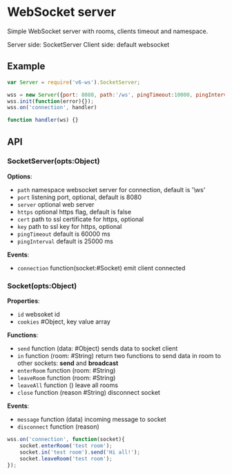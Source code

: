 # WebSocket server

Simple WebSocket server with rooms, clients timeout and namespace.

Server side: SocketServer
Client side: default websocket

## Example

```js
var Server = require('v6-ws').SocketServer;

wss = new Server({port: 8080, path:'/ws', pingTimeout:10000, pingInterval:5000});
wss.init(function(error){});
wss.on('connection', handler)

function handler(ws) {}
```

## API

### SocketServer(opts:Object)

__Options__:

- `path` namespace websocket server for connection, default is '\ws'
- `port` listening port, optional, default is 8080
- `server`  optional web server
- `https` optional https flag, default is false
- `cert` path to ssl certificate for https, optional
- `key`  path to ssl key for https, optional
- `pingTimeout` default is 60000 ms
- `pingInterval`  default is 25000 ms

__Events__:

- `connection` function(socket:#Socket) emit client connected

### Socket(opts:Object)

__Properties__:

- `id` websoket id
- `cookies` #Object, key value array

__Functions__:

- `send` function (data: #Object) sends data to socket client
- `in` function (room: #String) return two functions to send data in room to other sockets: __send__ and __broadcast__
- `enterRoom` function (room: #String)
- `leaveRoom` function (room: #String)
- `leaveAll` function () leave all rooms
- `close` function (reason #String) disconnect socket

__Events__:

- `message` function (data) incoming message to socket
- `disconnect` function (reason)


```js
wss.on('connection', function(socket){
    socket.enterRoom('test room');
    socket.in('test room').send('Hi all!');
    socket.leaveRoom('test room');
});
```